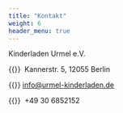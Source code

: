 ```yaml
---
title: "Kontakt"
weight: 6
header_menu: true
---
```


Kinderladen Urmel e.V.

{{<icon class="fa fa-map-marker">}}&nbsp; Kannerstr. 5, 12055 Berlin

{{<icon class="fa fa-envelope">}}&nbsp;[info@urmel-kinderladen.de](mailto:info@urmel-kinderladen.de)

{{<icon class="fa fa-phone">}}&nbsp; +49 30 6852152







